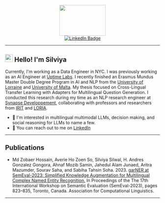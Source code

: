 <div id="header" align="center">
  <img src="https://media.giphy.com/media/uQkKavfX6TER2/giphy.gif" width="150" height="100"/>
</div>
<div id="badges" align="center">
  <a href="https://www.linkedin.com/in/ssilwal16/">
    <img src="https://img.shields.io/badge/LinkedIn-blue?style=for-the-badge&logo=linkedin&logoColor=white" alt="LinkedIn Badge"/>
  </a>
</div>

---

<h2>
  <img src="https://media.giphy.com/media/hvRJCLFzcasrR4ia7z/giphy.gif" width="25px"/>
  Hello! I'm Silviya
</h2>

Currently, I'm working as a Data Engineer in NYC. I was previously working as an AI Engineer at [Uptime Labs](https://uptimelabs.io). I recently finished an Erasmus Mundus Master Double Degree Program in AI and NLP from the [University of Lorraine](https://idmc.univ-lorraine.fr/courses/master-degree-2-nlp/) and [University of Malta](https://www.um.edu.mt/courses/overview/PMSCHLTFT-2022-3-O). My thesis focused on Cross-Lingual Transfer Learning with Adapters for Multilingual Question Generation. I conducted this research during my time as an NLP research engineer at [Synapse Developpement](https://www.synapse-developpement.fr), collaborating with professors and researchers from [IRIT](https://www.irit.fr) and [LORIA](https://www.loria.fr/en/).

- 🌱 I'm interested in multilingual multimodal LLMs, decision making, and social reasoning for LLMs to name a few.
- 🎯 You can reach out to me on [LinkedIn](https://www.linkedin.com/in/ssilwal16/)

---

<h2>
  Publications
</h2>

- Md Zobaer Hossain, Averie Ho Zoen So, Silviya Silwal, H. Andres Gonzalez Gongora, Ahnaf Mozib Samin, Jahedul Alam Junaed, Aritra Mazumder, Sourav Saha, and Sabiha Tahsin Soha. 2023. [garNER at SemEval-2023: Simplified Knowledge Augmentation for Multilingual Complex Named Entity Recognition.](https://aclanthology.org/2023.semeval-1.114/) In Proceedings of the The 17th International Workshop on Semantic Evaluation (SemEval-2023), pages 823–835, Toronto, Canada. Association for Computational Linguistics.

---

<div id="badges">
  <img src="https://komarev.com/ghpvc/?username=ssilwalcode&style=flat-square&color=blue" alt=""/>
</div>

<!--
---

### 🛠️ Languages and Tools :
<div>
  <img src="https://github.com/devicons/devicon/blob/master/icons/python/python-original-wordmark.svg" title="Java" alt="Java" width="40" height="40"/>&nbsp;
  <img src="https://github.com/devicons/devicon/blob/master/icons/pytest/pytest-original-wordmark.svg" title="Java" alt="Java" width="45" height="45"/>&nbsp;
  <img src="https://github.com/devicons/devicon/blob/master/icons/pandas/pandas-original-wordmark.svg" title="Java" alt="Java" width="40" height="40"/>&nbsp;
  <img src="https://github.com/devicons/devicon/blob/master/icons/anaconda/anaconda-original-wordmark.svg" title="Java" alt="Java" width="40" height="40"/>&nbsp;
</div> -->

<!--
### Hi there 👋
**ssilwalcode/ssilwalcode** is a ✨ _special_ ✨ repository because its `README.md` (this file) appears on your GitHub profile.

Here are some ideas to get you started:

- 🔭 I’m currently working on ...
- 🌱 I’m currently learning ...
- 👯 I’m looking to collaborate on ...
- 🤔 I’m looking for help with ...
- 💬 Ask me about ...
- 📫 How to reach me: ...
- 😄 Pronouns: ...
- ⚡ Fun fact: ...
-->
